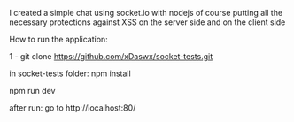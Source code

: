  I created a simple chat using socket.io with nodejs  of course putting all the necessary protections against XSS on the server side and on the client side


How to run the application:

1 - git clone https://github.com/xDaswx/socket-tests.git

in socket-tests folder:
npm install

npm run dev

after run:
go to http://localhost:80/